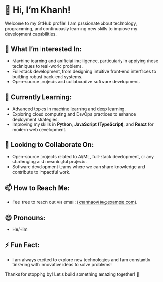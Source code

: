 # 👋 Hi, I’m Khanh!

Welcome to my GitHub profile! I am passionate about technology, programming, and continuously learning new skills to improve my development capabilities.

## 👀 What I’m Interested In:
- Machine learning and artificial intelligence, particularly in applying these techniques to real-world problems.
- Full-stack development, from designing intuitive front-end interfaces to building robust back-end systems.
- Open-source projects and collaborative software development.

## 🌱 Currently Learning:
- Advanced topics in machine learning and deep learning.
- Exploring cloud computing and DevOps practices to enhance deployment strategies.
- Improving my skills in **Python**, **JavaScript (TypeScript)**, and **React** for modern web development.

## 💼 Looking to Collaborate On:
- Open-source projects related to AI/ML, full-stack development, or any challenging and meaningful projects.
- Software development teams where we can share knowledge and contribute to impactful work.

## 📫 How to Reach Me:
- Feel free to reach out via email: [khanhaovl18@example.com].
  
## 😄 Pronouns:
- He/Him

## ⚡ Fun Fact:
- I am always excited to explore new technologies and I am constantly tinkering with innovative ideas to solve problems!
  
Thanks for stopping by! Let's build something amazing together! 🚀
